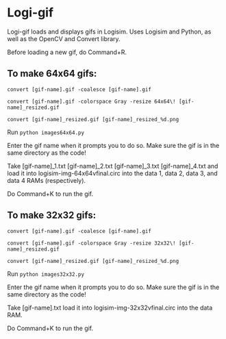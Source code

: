 Logi-gif
========

Logi-gif loads and displays gifs in Logisim. Uses Logisim and Python, as well as the OpenCV and Convert library.

Before loading a new gif, do Command+R.
## To make 64x64 gifs:
<p><code>convert [gif-name].gif -coalesce [gif-name].gif</code></p>
<p><code>convert [gif-name].gif -colorspace Gray -resize 64x64\! [gif-name]_resized.gif</code></p>
<p><code>convert [gif-name]_resized.gif [gif-name]_resized_%d.png</code></p>
<p>Run <code>python images64x64.py</code></p>
<p>Enter the gif name when it prompts you to do so. Make sure the gif is in the same directory as the code!</p>
<p>Take [gif-name]_1.txt [gif-name]_2.txt [gif-name]_3.txt [gif-name]_4.txt and load it into logisim-img-64x64vfinal.circ into the data 1, data 2, data 3, and data 4 RAMs (respectively).</p>
<p>Do Command+K to run the gif.</p>

## To make 32x32 gifs:
<p><code>convert [gif-name].gif -coalesce [gif-name].gif</code></p>
<p><code>convert [gif-name].gif -colorspace Gray -resize 32x32\! [gif-name]_resized.gif</code></p>
<p><code>convert [gif-name]_resized.gif [gif-name]_resized_%d.png</code></p>
<p>Run <code>python images32x32.py</code></p>
<p>Enter the gif name when it prompts you to do so. Make sure the gif is in the same directory as the code!</p>
<p>Take [gif-name].txt load it into logisim-img-32x32vfinal.circ into the data RAM.</p>
<p>Do Command+K to run the gif.</p>

